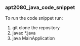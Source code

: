 ### apt2080_java_code_snippet ####

To run the code snippet run:
1. git clone the repository
2. javac *.java
2. java MainApplication


